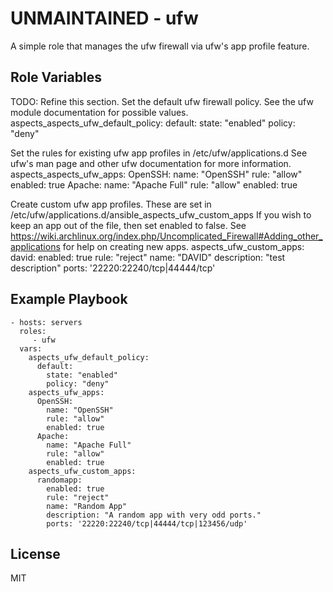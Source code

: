 UNMAINTAINED - ufw
========

A simple role that manages the ufw firewall via ufw's app profile feature.


Role Variables
--------------

TODO: Refine this section.
Set the default ufw firewall policy. See the ufw module documentation for possible values.
aspects_aspects_ufw_default_policy:
  default:
    state: "enabled"
    policy: "deny"

Set the rules for existing ufw app profiles in /etc/ufw/applications.d
See ufw's man page and other ufw documentation for more information.
aspects_aspects_ufw_apps:
  OpenSSH:
    name: "OpenSSH"
    rule: "allow"
    enabled: true
  Apache:
    name: "Apache Full"
    rule: "allow"
    enabled: true

Create custom ufw app profiles. These are set in /etc/ufw/applications.d/ansible_aspects_ufw_custom_apps
If you wish to keep an app out of the file, then set enabled to false.
See https://wiki.archlinux.org/index.php/Uncomplicated_Firewall#Adding_other_applications for help on creating new apps.
aspects_ufw_custom_apps:
  david:
    enabled: true
    rule: "reject"
    name: "DAVID"
    description: "test description"
    ports: '22220:22240/tcp|44444/tcp'

Example Playbook
-------------------------


    - hosts: servers
      roles:
         - ufw
      vars:
        aspects_ufw_default_policy:
          default:
            state: "enabled"
            policy: "deny"
        aspects_ufw_apps:
          OpenSSH:
            name: "OpenSSH"
            rule: "allow"
            enabled: true
          Apache:
            name: "Apache Full"
            rule: "allow"
            enabled: true
        aspects_ufw_custom_apps:
          randomapp:
            enabled: true
            rule: "reject"
            name: "Random App"
            description: "A random app with very odd ports."
            ports: '22220:22240/tcp|44444/tcp|123456/udp'

License
-------

MIT
